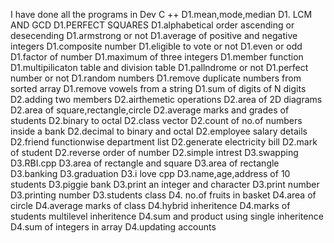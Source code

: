 I have done all the programs in Dev C ++
D1.mean,mode,median
D1. LCM AND GCD
D1.PERFECT SQUARES
D1.alphabetical order ascending or desecending
D1.armstrong or not
D1.average of positive and negative integers
D1.composite number
D1.eligible to vote or not
D1.even or odd
D1.factor of number
D1.maximum of three integers
D1.member function
D1.multipilicaton table and division table
D1.pallndrome or not
D1.perfect number or not
D1.random numbers
D1.remove duplicate numbers from sorted array
D1.remove vowels from a string
D1.sum of digits of N digits
D2.adding two members
D2.airthemetic operations
D2.area of 2D diagrams
D2.area of square,rectangle,circle
D2.average marks and grades of students
D2.binary to octal
D2.class vector
D2.count of no.of numbers inside a bank
D2.decimal to binary and octal
D2.employee salary details
D2.friend functionwise department list
D2.generate electricity bill
D2.mark of student
D2.reverse order of number
D2.simple intrest
D3.swapping
D3.RBI.cpp
D3.area of rectangle and square
D3.area of rectangle
D3.banking
D3.graduation
D3.i love cpp
D3.name,age,address of 10 students
D3.piggie bank
D3.print an integer and character
D3.print number
D3.printing number
D3.students class
D4. no.of fruits in basket
D4.area of circle
D4.average marks of class
D4.hybrid inheritence
D4.marks of students multilevel inheritence
D4.sum and product using single inheritence
D4.sum of integers in array
D4.updating accounts


 

